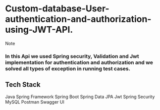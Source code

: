 # Custom-database-User-authentication-and-authorization-using-JWT-API. 

> [!NOTE]
> ### In this Api we used Spring security, Validation and Jwt implementation for authentication and authorization and we solved all types of exception in running test cases.

## Tech Stack
Java
Spring Framework
Spring Boot
Spring Data JPA
Jwt
Spring Security
MySQL
Postman
Swagger UI
